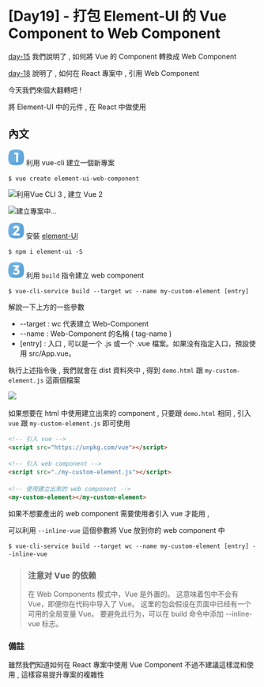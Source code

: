 # [Day19] - 打包 Element-UI 的 Vue Component to Web Component

[day-15](https://ithelp.ithome.com.tw/articles/10267876) 我們說明了 , 如何將 Vue 的 Component 轉換成 Web Component

[day-18](https://ithelp.ithome.com.tw/articles/10270127) 說明了 , 如何在 React 專案中 , 引用 Web Component

今天我們來個大翻轉吧 !

將 Element-UI 中的元件 , 在 React 中做使用

## 內文

![one](https://raw.githubusercontent.com/andrew781026/ithome_ironman_2021/master/day-06/number-icon/one.png) 利用 vue-cli 建立一個新專案

```shell script
$ vue create element-ui-web-component
```

![利用Vue CLI 3 , 建立 Vue 2](https://i.imgur.com/LP6N8oW.png)

![建立專案中...](https://i.imgur.com/mNuzsp9.png)

![two](https://raw.githubusercontent.com/andrew781026/ithome_ironman_2021/master/day-06/number-icon/two.png) 安裝 [element-UI](https://element.eleme.io/#/zh-CN)

```shell script
$ npm i element-ui -S
```

![three](https://raw.githubusercontent.com/andrew781026/ithome_ironman_2021/master/day-06/number-icon/three.png) 利用 `build` 指令建立 web component

```shell
$ vue-cli-service build --target wc --name my-custom-element [entry]
```

解說一下上方的一些參數

- --target : wc 代表建立 Web-Component
- --name : Web-Component 的名稱 ( tag-name )
- [entry] : 入口 , 可以是一个 .js 或一个 .vue 檔案。如果没有指定入口，預設使用 src/App.vue。

執行上述指令後 , 我們就會在 dist 資料夾中 , 得到 `demo.html` 跟 `my-custom-element.js` 這兩個檔案

![](https://i.imgur.com/CXwbcsW.png)

如果想要在 html 中使用建立出來的 component , 只要跟 `demo.html` 相同 , 引入 `vue` 跟 `my-custom-element.js` 即可使用

```html
<!-- 引入 vue -->
<script src="https://unpkg.com/vue"></script>

<!-- 引入 web component -->
<script src="./my-custom-element.js"></script>

<!-- 使用建立出來的 web component -->
<my-custom-element></my-custom-element>
```

如果不想要產出的 web component 需要使用者引入 vue 才能用 ,

可以利用 `--inline-vue` 這個參數將 Vue 放到你的 web component 中

```shell
$ vue-cli-service build --target wc --name my-custom-element [entry] --inline-vue
```

> ### 注意对 Vue 的依赖
>
> 在 Web Components 模式中，Vue 是外置的。
> 这意味着包中不会有 Vue，即便你在代码中导入了 Vue。
> 这里的包会假设在页面中已经有一个可用的全局变量 Vue。
> 要避免此行为，可以在 build 命令中添加 --inline-vue 标志。

### 備註

雖然我們知道如何在 React 專案中使用 Vue Component 不過不建議這樣混和使用 , 這樣容易提升專案的複雜性 
